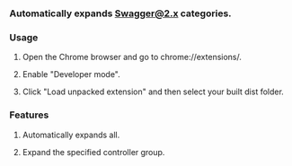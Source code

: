 ### Automatically expands Swagger@2.x categories.

### Usage

1. Open the Chrome browser and go to chrome://extensions/.

2. Enable "Developer mode".

3. Click "Load unpacked extension" and then select your built dist folder.


### Features

1. Automatically expands all.

2. Expand the specified controller group.
